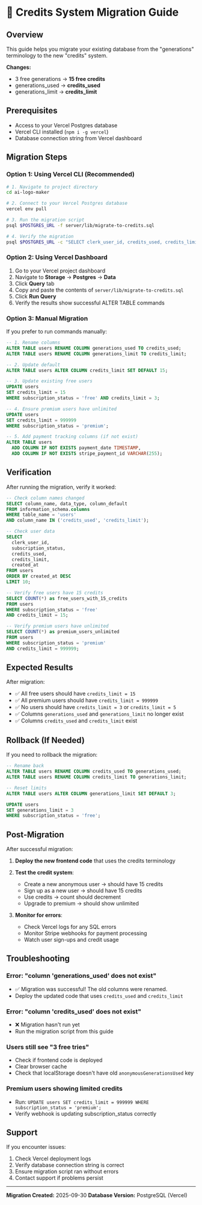 # 🔄 Credits System Migration Guide

## Overview

This guide helps you migrate your existing database from the "generations" terminology to the new "credits" system.

**Changes:**
- 3 free generations → **15 free credits**
- generations_used → **credits_used**
- generations_limit → **credits_limit**

## Prerequisites

- Access to your Vercel Postgres database
- Vercel CLI installed (`npm i -g vercel`)
- Database connection string from Vercel dashboard

## Migration Steps

### Option 1: Using Vercel CLI (Recommended)

```bash
# 1. Navigate to project directory
cd ai-logo-maker

# 2. Connect to your Vercel Postgres database
vercel env pull

# 3. Run the migration script
psql $POSTGRES_URL -f server/lib/migrate-to-credits.sql

# 4. Verify the migration
psql $POSTGRES_URL -c "SELECT clerk_user_id, credits_used, credits_limit, subscription_status FROM users LIMIT 5;"
```

### Option 2: Using Vercel Dashboard

1. Go to your Vercel project dashboard
2. Navigate to **Storage** → **Postgres** → **Data**
3. Click **Query** tab
4. Copy and paste the contents of `server/lib/migrate-to-credits.sql`
5. Click **Run Query**
6. Verify the results show successful ALTER TABLE commands

### Option 3: Manual Migration

If you prefer to run commands manually:

```sql
-- 1. Rename columns
ALTER TABLE users RENAME COLUMN generations_used TO credits_used;
ALTER TABLE users RENAME COLUMN generations_limit TO credits_limit;

-- 2. Update default
ALTER TABLE users ALTER COLUMN credits_limit SET DEFAULT 15;

-- 3. Update existing free users
UPDATE users
SET credits_limit = 15
WHERE subscription_status = 'free' AND credits_limit = 3;

-- 4. Ensure premium users have unlimited
UPDATE users
SET credits_limit = 999999
WHERE subscription_status = 'premium';

-- 5. Add payment tracking columns (if not exist)
ALTER TABLE users
  ADD COLUMN IF NOT EXISTS payment_date TIMESTAMP,
  ADD COLUMN IF NOT EXISTS stripe_payment_id VARCHAR(255);
```

## Verification

After running the migration, verify it worked:

```sql
-- Check column names changed
SELECT column_name, data_type, column_default
FROM information_schema.columns
WHERE table_name = 'users'
AND column_name IN ('credits_used', 'credits_limit');

-- Check user data
SELECT
  clerk_user_id,
  subscription_status,
  credits_used,
  credits_limit,
  created_at
FROM users
ORDER BY created_at DESC
LIMIT 10;

-- Verify free users have 15 credits
SELECT COUNT(*) as free_users_with_15_credits
FROM users
WHERE subscription_status = 'free'
AND credits_limit = 15;

-- Verify premium users have unlimited
SELECT COUNT(*) as premium_users_unlimited
FROM users
WHERE subscription_status = 'premium'
AND credits_limit = 999999;
```

## Expected Results

After migration:
- ✅ All free users should have `credits_limit = 15`
- ✅ All premium users should have `credits_limit = 999999`
- ✅ No users should have `credits_limit = 3` or `credits_limit = 5`
- ✅ Columns `generations_used` and `generations_limit` no longer exist
- ✅ Columns `credits_used` and `credits_limit` exist

## Rollback (If Needed)

If you need to rollback the migration:

```sql
-- Rename back
ALTER TABLE users RENAME COLUMN credits_used TO generations_used;
ALTER TABLE users RENAME COLUMN credits_limit TO generations_limit;

-- Reset limits
ALTER TABLE users ALTER COLUMN generations_limit SET DEFAULT 3;

UPDATE users
SET generations_limit = 3
WHERE subscription_status = 'free';
```

## Post-Migration

After successful migration:

1. **Deploy the new frontend code** that uses the credits terminology
2. **Test the credit system**:
   - Create a new anonymous user → should have 15 credits
   - Sign up as a new user → should have 15 credits
   - Use credits → count should decrement
   - Upgrade to premium → should show unlimited

3. **Monitor for errors**:
   - Check Vercel logs for any SQL errors
   - Monitor Stripe webhooks for payment processing
   - Watch user sign-ups and credit usage

## Troubleshooting

### Error: "column 'generations_used' does not exist"
- ✅ Migration was successful! The old columns were renamed.
- Deploy the updated code that uses `credits_used` and `credits_limit`

### Error: "column 'credits_used' does not exist"
- ❌ Migration hasn't run yet
- Run the migration script from this guide

### Users still see "3 free tries"
- Check if frontend code is deployed
- Clear browser cache
- Check that localStorage doesn't have old `anonymousGenerationsUsed` key

### Premium users showing limited credits
- Run: `UPDATE users SET credits_limit = 999999 WHERE subscription_status = 'premium';`
- Verify webhook is updating subscription_status correctly

## Support

If you encounter issues:
1. Check Vercel deployment logs
2. Verify database connection string is correct
3. Ensure migration script ran without errors
4. Contact support if problems persist

---

**Migration Created:** 2025-09-30
**Database Version:** PostgreSQL (Vercel)